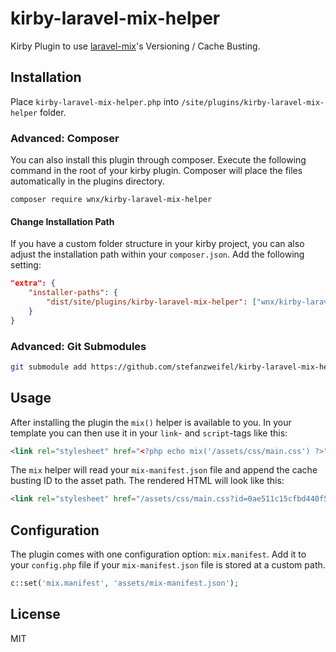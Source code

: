 # kirby-laravel-mix-helper

Kirby Plugin to use [laravel-mix](https://github.com/JeffreyWay/laravel-mix)'s Versioning / Cache Busting.

## Installation

Place `kirby-laravel-mix-helper.php` into `/site/plugins/kirby-laravel-mix-helper` folder.

### Advanced: Composer

You can also install this plugin through composer. Execute the following command in the root of your kirby plugin.
Composer will place the files automatically in the plugins directory.

```
composer require wnx/kirby-laravel-mix-helper
```

#### Change Installation Path

If you have a custom folder structure in your kirby project, you can also adjust the installation path within your `composer.json`. Add the following setting:

```json
"extra": {
    "installer-paths": {
        "dist/site/plugins/kirby-laravel-mix-helper": ["wnx/kirby-laravel-mix-helper"]
    }
}
```

### Advanced: Git Submodules

```bash
git submodule add https://github.com/stefanzweifel/kirby-laravel-mix-helper.git site/plugins/kirby-laravel-mix-helper
```

## Usage

After installing the plugin the `mix()` helper is available to you. In your template you can then use it in your `link`- and `script`-tags like this:

```html
<link rel="stylesheet" href="<?php echo mix('/assets/css/main.css') ?>">
```

The `mix` helper will read your `mix-manifest.json` file and append the cache busting ID to the asset path.
The rendered HTML will look like this:

```html
<link rel="stylesheet" href="/assets/css/main.css?id=0ae511c15cfbd440f579">
```

## Configuration

The plugin comes with one configuration option: `mix.manifest`.
Add it to your `config.php` file if your `mix-manifest.json` file is stored at a custom path.

```php
c::set('mix.manifest', 'assets/mix-manifest.json');
```

## License

MIT
